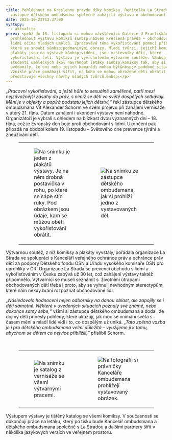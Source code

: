 ```yaml
---
title: Pohlédnout na Kreslenou pravdu díky komiksu. Ředitelka La Strady a
  zástupce dětského ombudsmana společně zahájili výstavu o obchodování s lidmi
date: 2025-10-23T12:37:00
vystupy:
  - aktualita
perex: <p>Až do 18. listopadu si mohou návštěvníci Galerie U Františkánů
  prohlédnout výstavu komiksů s&nbsp;názvem Kreslená pravda – obchodování s
  lidmi očima mladých umělců. Zpracovává téma vykořisťování pomocí příběhů,
  které se snoubí s&nbsp;podmanivými obrazy. Mladí tvůrci, jejichž komiksy a
  plakáty jsou na výstavě k&nbsp;vidění, jsou vrstevníky dětí, které
  vykořisťování čelí. Výstava je vyvrcholením výtvarné soutěže. V&nbsp;ní měli
  studenti uměleckých škol navrhnout letáky s&nbsp;komiksy tak, aby si děti
  uvědomily, že oni nebo jejich kamarádi mohou být&nbsp;v podobné situaci.
  Vzniklé práce pomáhají šířit, na koho se mohou ohrožené děti obrátit. Výstava
  představuje všechny návrhy mladých tvůrců.&nbsp;</p>
---
```

<p>
<i>„Pracovní vykořisťování, a ještě hůře to sexuálně zaměřené, patří mezi nejzávažnější zásahy do práv, s nimiž se děti ve světě dospělých setkávají. Mění je v objekty a popírá podstatu jejich dětství,“</i> řekl zástupce dětského ombudsmana Vít Alexander Schorm ve svém projevu při zahájení vernisáže v&nbsp;úterý 21. října. Datum zahájení i ukončení výstavy není náhodné. Organizátoři je vybrali s&nbsp;ohledem na blízkost dvou významných dní&nbsp;– 18. října, což je Evropský den boje proti obchodování s lidmi. Ukončení pak připadá na období kolem 19. listopadu – Světového dne prevence týrání a zneužívání dětí.&nbsp;</p>
<figure class="table">
<table>
<tbody>
<tr>
<td>
<figure class="image">
<img src="https://www.ochrance.cz/aktualne/pohlednout_na_kreslenou_pravdu_diky_komiksu-_reditelka_la_strady_a_zastupce_detskeho_ombudsmana_spolecne_zahajili_vystavu_o_obchodovani_s_lidmi/vernisaz_5.jpg" alt="Na snímku je jeden z plakátů výstavy. Je na něm drobná postavička v rohu, po  které se sápe stín ruky. Pod obrázkem jsou údaje, kam se můžou oběti vykořisťování obrátit."></figure></td>
<td>
<figure class="image">
<img src="https://www.ochrance.cz/aktualne/pohlednout_na_kreslenou_pravdu_diky_komiksu-_reditelka_la_strady_a_zastupce_detskeho_ombudsmana_spolecne_zahajili_vystavu_o_obchodovani_s_lidmi/vernisaz_6.jpg" alt="Na snímku ze zástupce dětského ombudsmana, jak si prohlíží jedno z vystavovaných děl."></figure></td></tr></tbody></table></figure>
<p>Výtvarnou soutěž, z&nbsp;níž komiksy a plakáty vyvstaly, pořádala organizace La Strada ve spolupráci s Kanceláří veřejného ochránce práv a ochránce práv dětí za podpory Dětského fondu OSN a Úřadu vysokého komisaře OSN pro uprchlíky v ČR. Organizace La Strada se prevencí obchodu s&nbsp;lidmi a vykořisťováním v&nbsp;Česku zabývá už 30 let, což zahájení výstavy taktéž připomnělo. Výtvarníci se museli seznámit s&nbsp; životními útrapami obchodovaných dětí třeba i proto, aby se vyhnuli nevhodným stereotypům, které nám někdy brání rozpoznat obchodované lidi.
<i>&nbsp;</i></p>
<p>
<i>„Následovalo hodnocení nejen odborníky na danou oblast, ale zapojily se i děti samotné. Některé v uvedených situacích poznaly své známé, nebo dokonce samy sebe,“</i> všiml si zástupce dětského ombudsmana a dodal, že dojmy dětí přinesly pohledy, které ukazují, jak moc se vnímání světa s časem mění a mladí lidé vidí i to, co dospělým už uniká. 
<i>„Tato zpětná vazba je i pro dětského ombudsmana velmi důležitá – využijeme ji k tomu, abychom se dětem co nejvíce přiblížili,“</i> přislíbil Schorm.</p>
<p>&nbsp;</p>
<figure class="table">
<table>
<tbody>
<tr>
<td>
<figure class="image">
<img src="https://www.ochrance.cz/aktualne/pohlednout_na_kreslenou_pravdu_diky_komiksu-_reditelka_la_strady_a_zastupce_detskeho_ombudsmana_spolecne_zahajili_vystavu_o_obchodovani_s_lidmi/vernisaz_katalog_ii.jpg" alt="Na snímku je katalog z vernisáže se všemi výtvarnými pracemi."></figure></td>
<td>
<figure class="image">
<img src="https://www.ochrance.cz/aktualne/pohlednout_na_kreslenou_pravdu_diky_komiksu-_reditelka_la_strady_a_zastupce_detskeho_ombudsmana_spolecne_zahajili_vystavu_o_obchodovani_s_lidmi/vernisaz_3.jpg" alt="Na fotografii si právničky Kanceláře ombudsmana prohlížejí vystavovaný obrázek."></figure></td></tr></tbody></table></figure>
<p>Výstupem výstavy je tištěný katalog se všemi komiksy. V současnosti se dokončují práce na letáku, který po tisku bude Kancelář ombudsmana a dětského ombudsmana společně s La Stradou a dalšími partnery šířit v několika jazykových verzích ve veřejném prostoru.</p>
